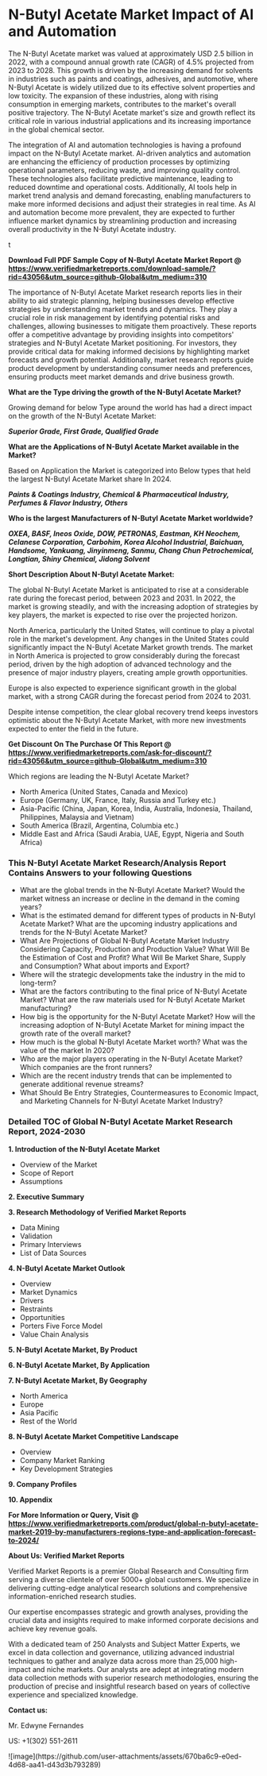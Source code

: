 <h1>N-Butyl Acetate Market Impact of AI and Automation</h1><p>The N-Butyl Acetate market was valued at approximately USD 2.5 billion in 2022, with a compound annual growth rate (CAGR) of 4.5% projected from 2023 to 2028. This growth is driven by the increasing demand for solvents in industries such as paints and coatings, adhesives, and automotive, where N-Butyl Acetate is widely utilized due to its effective solvent properties and low toxicity. The expansion of these industries, along with rising consumption in emerging markets, contributes to the market's overall positive trajectory. The N-Butyl Acetate market's size and growth reflect its critical role in various industrial applications and its increasing importance in the global chemical sector.</p><p>The integration of AI and automation technologies is having a profound impact on the N-Butyl Acetate market. AI-driven analytics and automation are enhancing the efficiency of production processes by optimizing operational parameters, reducing waste, and improving quality control. These technologies also facilitate predictive maintenance, leading to reduced downtime and operational costs. Additionally, AI tools help in market trend analysis and demand forecasting, enabling manufacturers to make more informed decisions and adjust their strategies in real time. As AI and automation become more prevalent, they are expected to further influence market dynamics by streamlining production and increasing overall productivity in the N-Butyl Acetate industry.</p>t</p><p id="" class=""><strong>Download Full PDF Sample Copy of N-Butyl Acetate Market Report @ <a href="https://www.verifiedmarketreports.com/download-sample/?rid=43056&utm_source=github-Global&utm_medium=310" target="_blank">https://www.verifiedmarketreports.com/download-sample/?rid=43056&utm_source=github-Global&utm_medium=310</a></strong></p><p>The importance of&nbsp;N-Butyl Acetate Market research reports lies in their ability to aid strategic planning, helping businesses develop effective strategies by understanding market trends and dynamics. They play a crucial role in risk management by identifying potential risks and challenges, allowing businesses to mitigate them proactively. These reports offer a competitive advantage by providing insights into competitors' strategies and N-Butyl Acetate Market positioning. For investors, they provide critical data for making informed decisions by highlighting market forecasts and growth potential. Additionally, market research reports guide product development by understanding consumer needs and preferences, ensuring products meet market demands and drive business growth.</p><p><strong>What are the&nbsp;Type driving the growth of the N-Butyl Acetate Market?</strong></p><p id="" class="">Growing demand for below Type around the world has had a direct impact on the growth of the N-Butyl Acetate Market:</p><em><strong>Superior Grade, First Grade, Qualified Grade</strong></em></p><strong>What are the&nbsp;Applications&nbsp;of N-Butyl Acetate Market available in the Market?</strong></p><p id="" class="">Based on Application the Market is categorized into Below types that held the largest N-Butyl Acetate Market share In 2024.</p><em><strong>Paints & Coatings Industry, Chemical & Pharmaceutical Industry, Perfumes & Flavor Industry, Others</strong></em></p><strong>Who is the largest Manufacturers of N-Butyl Acetate Market worldwide?</strong></p><p><em><strong>OXEA, BASF, Ineos Oxide, DOW, PETRONAS, Eastman, KH Neochem, Celanese Corporation, Carbohim, Korea Alcohol Industrial, Baichuan, Handsome, Yankuang, Jinyinmeng, Sanmu, Chang Chun Petrochemical, Longtian, Shiny Chemical, Jidong Solvent</strong></em></p><p id="" class=""><strong>Short Description About N-Butyl Acetate Market:</strong></p><p>The global N-Butyl Acetate Market is anticipated to rise at a considerable rate during the forecast period, between 2023 and 2031. In 2022, the market is growing steadily, and with the increasing adoption of strategies by key players, the market is expected to rise over the projected horizon.</p><p>North America, particularly the United States, will continue to play a pivotal role in the market's development. Any changes in the United States could significantly impact the N-Butyl Acetate Market growth trends. The market in North America is projected to grow considerably during the forecast period, driven by the high adoption of advanced technology and the presence of major industry players, creating ample growth opportunities.</p><p>Europe is also expected to experience significant growth in the global market, with a strong CAGR during the forecast period from 2024 to 2031.</p><p>Despite intense competition, the clear global recovery trend keeps investors optimistic about the N-Butyl Acetate Market, with more new investments expected to enter the field in the future.</p><p id="" class=""><strong>Get Discount On The Purchase Of This Report @ <a href="https://www.verifiedmarketreports.com/ask-for-discount/?rid=43056&utm_source=github-Global&utm_medium=310" target="_blank">https://www.verifiedmarketreports.com/ask-for-discount/?rid=43056&utm_source=github-Global&utm_medium=310</a></strong></p>Which regions are leading the N-Butyl Acetate Market?</p><ul><li>North America (United States, Canada and Mexico)</li><li>Europe (Germany, UK, France, Italy, Russia and Turkey etc.)</li><li>Asia-Pacific (China, Japan, Korea, India, Australia, Indonesia, Thailand, Philippines, Malaysia and Vietnam)</li><li>South America (Brazil, Argentina, Columbia etc.)</li><li>Middle East and Africa (Saudi Arabia, UAE, Egypt, Nigeria and South Africa)</li></ul><h3 id="" class="">This N-Butyl Acetate Market Research/Analysis Report Contains Answers to your following Questions</h3><ul><li>What are the global trends in the N-Butyl Acetate Market? Would the market witness an increase or decline in the demand in the coming years?</li><li>What is the estimated demand for different types of products in N-Butyl Acetate Market? What are the upcoming industry applications and trends for the N-Butyl Acetate Market?</li><li>What Are Projections of Global N-Butyl Acetate Market Industry Considering Capacity, Production and Production Value? What Will Be the Estimation of Cost and Profit? What Will Be Market Share, Supply and Consumption? What about imports and Export?</li><li>Where will the strategic developments take the industry in the mid to long-term?</li><li>What are the factors contributing to the final price of N-Butyl Acetate Market? What are the raw materials used for N-Butyl Acetate Market manufacturing?</li><li>How big is the opportunity for the N-Butyl Acetate Market? How will the increasing adoption of N-Butyl Acetate Market for mining impact the growth rate of the overall market?</li><li>How much is the global N-Butyl Acetate Market worth? What was the value of the market In 2020?</li><li>Who are the major players operating in the N-Butyl Acetate Market? Which companies are the front runners?</li><li>Which are the recent industry trends that can be implemented to generate additional revenue streams?</li><li>What Should Be Entry Strategies, Countermeasures to Economic Impact, and Marketing Channels for N-Butyl Acetate Market Industry?</li></ul><h3 id="" class="">Detailed TOC of Global N-Butyl Acetate Market Research Report, 2024-2030</h3><p id="" class=""><strong>1. Introduction of the N-Butyl Acetate Market</strong></p><ul><li>Overview of the Market</li><li>Scope of Report</li><li>Assumptions</li></ul><p id="" class=""><strong>2. Executive Summary</strong></p><p id="" class=""><strong>3. Research Methodology of Verified Market Reports</strong></p><ul><li>Data Mining</li><li>Validation</li><li>Primary Interviews</li><li>List of Data Sources</li></ul><p id="" class=""><strong>4. N-Butyl Acetate Market Outlook</strong></p><ul><li>Overview</li><li>Market Dynamics</li><li>Drivers</li><li>Restraints</li><li>Opportunities</li><li>Porters Five Force Model</li><li>Value Chain Analysis</li></ul><p id="" class=""><strong>5. N-Butyl Acetate Market, By Product</strong></p><p id="" class=""><strong>6. N-Butyl Acetate Market, By Application</strong></p><p id="" class=""><strong>7. N-Butyl Acetate Market, By Geography</strong></p><ul><li>North America</li><li>Europe</li><li>Asia Pacific</li><li>Rest of the World</li></ul><p id="" class=""><strong>8. N-Butyl Acetate Market Competitive Landscape</strong></p><ul><li>Overview</li><li>Company Market Ranking</li><li>Key Development Strategies</li></ul><p id="" class=""><strong>9. Company Profiles</strong></p><p id="" class=""><strong>10. Appendix</strong></p><p id="" class=""><strong>For More Information or Query, Visit @ <a href="https://www.verifiedmarketreports.com/product/global-n-butyl-acetate-market-2019-by-manufacturers-regions-type-and-application-forecast-to-2024/" target="_blank">https://www.verifiedmarketreports.com/product/global-n-butyl-acetate-market-2019-by-manufacturers-regions-type-and-application-forecast-to-2024/</a></strong></p><p id="" class=""><strong>About Us: Verified Market Reports</strong></p><p id="" class="">Verified Market Reports is a premier Global Research and Consulting firm serving a diverse clientele of over 5000+ global customers. We specialize in delivering cutting-edge analytical research solutions and comprehensive information-enriched research studies.</p><p id="" class="">Our expertise encompasses strategic and growth analyses, providing the crucial data and insights required to make informed corporate decisions and achieve key revenue goals.</p><p id="" class="">With a dedicated team of 250 Analysts and Subject Matter Experts, we excel in data collection and governance, utilizing advanced industrial techniques to gather and analyze data across more than 25,000 high-impact and niche markets. Our analysts are adept at integrating modern data collection methods with superior research methodologies, ensuring the production of precise and insightful research based on years of collective experience and specialized knowledge.</p><p id="" class=""><strong>Contact us:</strong></p><p id="" class="">Mr. Edwyne Fernandes</p><p id="" class="">US: +1(302) 551-2611</p>
![image](https://github.com/user-attachments/assets/670ba6c9-e0ed-4d68-aa41-d43d3b793289)
